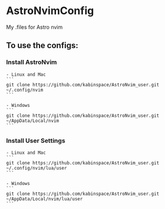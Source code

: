 # AstroNvimConfig

My .files for Astro nvim

## To use the configs:

### Install AstroNvim

    - Linux and Mac
    ```
    git clone https://github.com/kabinspace/AstroNvim_user.git ~/.config/nvim
    ```

    - Windows
    ```
    git clone https://github.com/kabinspace/AstroNvim_user.git ~/AppData/Local/nvim
    ```

### Install User Settings

    - Linux and Mac
    ```
    git clone https://github.com/kabinspace/AstroNvim_user.git ~/.config/nvim/lua/user
    ```

    - Windows
    ```
    git clone https://github.com/kabinspace/AstroNvim_user.git ~/AppData/Local/nvim/lua/user
    ```
